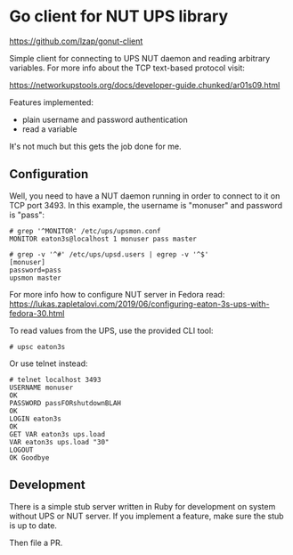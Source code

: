 # Go client for NUT UPS library

https://github.com/lzap/gonut-client

Simple client for connecting to UPS NUT daemon and reading arbitrary variables.
For more info about the TCP text-based protocol visit:

https://networkupstools.org/docs/developer-guide.chunked/ar01s09.html

Features implemented:

* plain username and password authentication
* read a variable

Iŧ's not much but this gets the job done for me.

## Configuration

Well, you need to have a NUT daemon running in order to connect to it on TCP
port 3493. In this example, the username is "monuser" and password is "pass":

    # grep '^MONITOR' /etc/ups/upsmon.conf
    MONITOR eaton3s@localhost 1 monuser pass master

    # grep -v '^#' /etc/ups/upsd.users | egrep -v '^$'
    [monuser]
    password=pass
    upsmon master

For more info how to configure NUT server in Fedora read:
https://lukas.zapletalovi.com/2019/06/configuring-eaton-3s-ups-with-fedora-30.html

To read values from the UPS, use the provided CLI tool:

    # upsc eaton3s

Or use telnet instead:

    # telnet localhost 3493
    USERNAME monuser
    OK
    PASSWORD passFORshutdownBLAH
    OK
    LOGIN eaton3s
    OK
    GET VAR eaton3s ups.load
    VAR eaton3s ups.load "30"
    LOGOUT
    OK Goodbye

## Development

There is a simple stub server written in Ruby for development on system without
UPS or NUT server. If you implement a feature, make sure the stub is up to
date.

Then file a PR.
